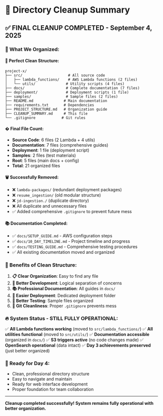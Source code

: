 # 🧹 Directory Cleanup Summary

## ✅ **FINAL CLEANUP COMPLETED - September 4, 2025**

### **🔄 What We Organized:**

#### **📂 Perfect Clean Structure:**
```
project-x/
├── src/                     # All source code
│   ├── lambda_functions/    # AWS Lambda functions (2 files)
│   └── utils/              # Utility scripts (4 files)
├── docs/                   # Complete documentation (7 files)
├── deployment/             # Deployment scripts (1 file)
├── samples/                # Sample files (2 files)
├── README.md              # Main documentation
├── requirements.txt       # Dependencies
├── PROJECT_STRUCTURE.md   # Organization guide
├── CLEANUP_SUMMARY.md     # This file
└── .gitignore            # Git rules
```

#### **� Final File Count:**
- **Source Code**: 6 files (2 Lambda + 4 utils)
- **Documentation**: 7 files (comprehensive guides)
- **Deployment**: 1 file (deployment script)
- **Samples**: 2 files (test materials)
- **Root**: 5 files (main docs + config)
- **Total**: 21 organized files

#### **🗑️ Successfully Removed:**
- ❌ `lambda-packages/` (redundant deployment packages)
- ❌ `resume_ingestion/` (old modular structure)  
- ❌ `jd-ingestion./` (duplicate directory)
- ❌ All duplicate and unnecessary files
- ✅ Added comprehensive `.gitignore` to prevent future mess

#### **📚 Documentation Completed:**
- ✅ `docs/SETUP_GUIDE.md` - AWS configuration steps
- ✅ `docs/10_DAY_TIMELINE.md` - Project timeline and progress
- ✅ `docs/TESTING_GUIDE.md` - Comprehensive testing procedures
- ✅ All existing documentation moved and organized

### **🎯 Benefits of Clean Structure:**

1. **📋 Clear Organization**: Easy to find any file
2. **🔧 Better Development**: Logical separation of concerns
3. **📚 Professional Documentation**: All guides in `docs/`
4. **🚀 Easier Deployment**: Dedicated deployment folder
5. **🧪 Better Testing**: Sample files organized
6. **🔄 Git Cleanliness**: Proper `.gitignore` prevents mess

### **🔥 System Status - STILL FULLY OPERATIONAL:**
✅ **All Lambda functions working** (moved to `src/lambda_functions/`)
✅ **All utilities functional** (moved to `src/utils/`)
✅ **Documentation accessible** (organized in `docs/`)
✅ **S3 triggers active** (no code changes made)
✅ **OpenSearch operational** (data intact)
✅ **Day 3 achievements preserved** (just better organized)

### **🚀 Ready for Day 4:**
- Clean, professional directory structure
- Easy to navigate and maintain
- Ready for web interface development
- Proper foundation for team collaboration

---
**Cleanup completed successfully! System remains fully operational with better organization.**
